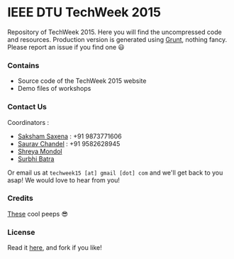 # IEEE DTU TechWeek 2015

Repository of TechWeek 2015. Here you will find the uncompressed code and resources. Production version is generated using [Grunt](https://github.com/gruntjs/grunt), nothing fancy. Please report an issue if you find one :smiley:

### Contains

* Source code of the TechWeek 2015 website
* Demo files of workshops

### Contact Us

Coordinators :
* [Saksham Saxena](https://www.facebook.com/saksham.saxena.334) : +91 9873771606
* [Saurav Chandel](https://www.facebook.com/saurav.chandel.3) : +91 9582628945
* [Shreya Mondol](https://www.facebook.com/shreya.mondol)
* [Surbhi Batra](https://www.facebook.com/surbhi.batra2)

Or email us at ```techweek15 [at] gmail [dot] com``` and we'll get back to you asap! We would love to hear from you!

### Credits

[These](https://github.com/IEEEDTU/TechWeek-2015/blob/master/Credits.md) cool peeps :sunglasses:

### License

Read it [here](https://github.com/IEEEDTU/TechWeek-2015/blob/master/LICENSE.md), and fork if you like!